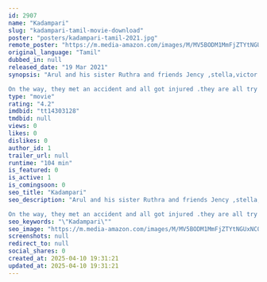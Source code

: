 ```yaml
---
id: 2907
name: "Kadampari"
slug: "kadampari-tamil-movie-download"
poster: "posters/kadampari-tamil-2021.jpg"
remote_poster: "https://m.media-amazon.com/images/M/MV5BODM1MmFjZTYtNGUxNC00NWQ4LTgwNDEtNGRkZGZmNWFmOTE0XkEyXkFqcGdeQXVyMTMwNzExNjQ5._V1_SX300.jpg"
original_language: "Tamil"
dubbed_in: null
released_date: "19 Mar 2021"
synopsis: "Arul and his sister Ruthra and friends Jency ,stella,victor travelling to hills station near by andhra area from Chennai.

On the way, they met an accident and all got injured .they are all try to find some help in middle of the F..."
type: "movie"
rating: "4.2"
imdbid: "tt14303128"
tmdbid: null
views: 0
likes: 0
dislikes: 0
author_id: 1
trailer_url: null
runtime: "104 min"
is_featured: 0
is_active: 1
is_comingsoon: 0
seo_title: "Kadampari"
seo_description: "Arul and his sister Ruthra and friends Jency ,stella,victor travelling to hills station near by andhra area from Chennai.

On the way, they met an accident and all got injured .they are all try to find some help in middle of the F..."
seo_keywords: "\"Kadampari\""
seo_image: "https://m.media-amazon.com/images/M/MV5BODM1MmFjZTYtNGUxNC00NWQ4LTgwNDEtNGRkZGZmNWFmOTE0XkEyXkFqcGdeQXVyMTMwNzExNjQ5._V1_SX300.jpg"
screenshots: null
redirect_to: null
social_shares: 0
created_at: 2025-04-10 19:31:21
updated_at: 2025-04-10 19:31:21
---
```


